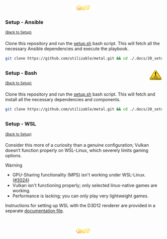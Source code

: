 <div align="center">
   <img src="../../.media/asset/badge/asset_badge_project_backgroundless.png" width="15%" height="auto"/>
</div>

<!---
#####################################################
# Setup - Ansible
#####################################################
--->
### Setup - Ansible
<sup>[(Back to Setup)](../../README.md#setup)</sup>
<br>
<!--- CONTENT --->

Clone this repository and run the [setup.sh](./setup/ansible/setup.sh) bash script. This will fetch all the necessary Ansible dependencies and execute the playbook.

```sh
git clone https://github.com/utilizable/metal.git && cd ./.docs/20_setup/setup/ansible && ./setup.sh
```

##
<!--- WIP --->
<img src="../../.media/asset/helper/asset_helper_wip.png" align="right" width="8%" height="auto"/>

<!---
#####################################################
Setup - Bash
#####################################################
--->
### Setup - Bash
<sup>[(Back to Setup)](../../README.md#setup)</sup>
<br>
<!--- CONTENT --->

Clone this repository and run the [setup.sh](./setup/bash/setup.sh) bash script. This will fetch and install all the necessary dependencies and components.

```sh
git clone https://github.com/utilizable/metal.git && cd ./.docs/20_setup/setup/bash && ./setup.sh
```

##
<!---
#####################################################
Setup - WSL
#####################################################
--->
### Setup - WSL
<sup>[(Back to Setup)](../../README.md#setup)</sup>
<br>
<!--- CONTENT --->

Consider this more of a curiosity than a genuine configuration; Vulkan doesn’t function properly on WSL-Linux, which severely limits gaming options.

> [!WARNING]  
> - GPU-Sharing functionality (MPS) isn't working under WSL-Linux. ([#3024](https://github.com/canonical/microk8s/issues/3024))
> - Vulkan isn't functioning properly; only selected linux-native games are working.
> - Performance is lacking; you can only play very lightweight games.

Instructions for setting up WSL with the D3D12 renderer are provided in a separate [documentation file](./WSL.md).

<br>
<br>
<div align="center">
   <img src="../../.media/asset/badge/asset_badge_project_backgroundless.png" width="15%" height="auto"/>
</div>

